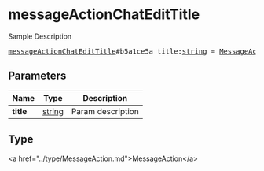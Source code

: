 # messageActionChatEditTitle

Sample Description

<pre>
<a href="../constructor/messageActionChatEditTitle.md">messageActionChatEditTitle</a>#b5a1ce5a title:<a href="../type/string.md">string</a> = <a href="../type/MessageAction.md">MessageAction</a>;
</pre>

## Parameters

| Name | Type | Description |
|------|:----:|-------------|
| **title** | <a href="../type/string.md">string</a> | Param description |

## Type

&lt;a href=&#34;../type/MessageAction.md&#34;&gt;MessageAction&lt;/a&gt;
